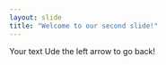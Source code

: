 ```yaml
---
layout: slide
title: "Welcome to our second slide!"
---
```

Your text
Ude the left arrow to go back!
